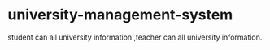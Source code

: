 # university-management-system
student can all university information  ,teacher  can all university information.
